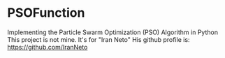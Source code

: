 # PSOFunction
Implementing the Particle Swarm Optimization (PSO) Algorithm in Python
This project is not mine. It's for "Iran Neto" 
His github profile is: https://github.com/IranNeto
